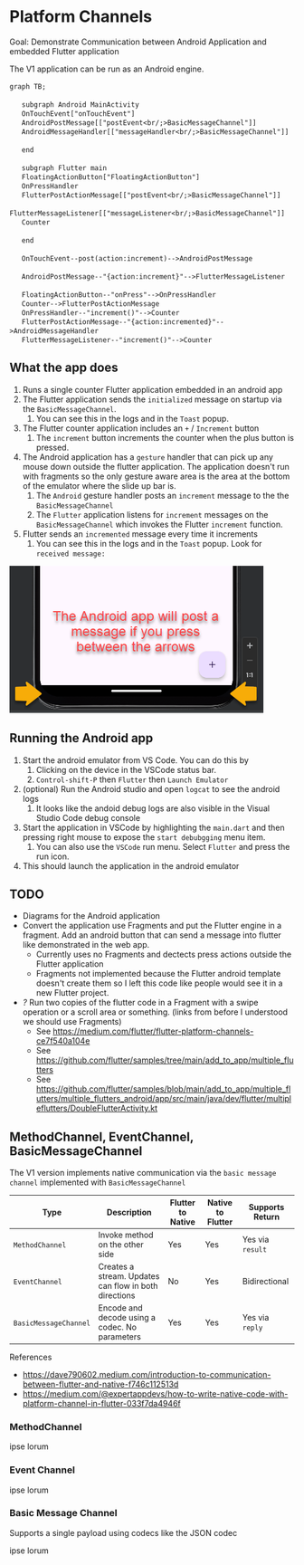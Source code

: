 # Platform Channels

Goal: Demonstrate Communication between Android Application and embedded Flutter application

The V1 application can be run as an Android engine.

```mermaid
graph TB;

   subgraph Android MainActivity
   OnTouchEvent["onTouchEvent"]
   AndroidPostMessage[["postEvent<br/;>BasicMessageChannel"]]
   AndroidMessageHandler[["messageHandler<br/;>BasicMessageChannel"]]

   end

   subgraph Flutter main
   FloatingActionButton["FloatingActionButton"]
   OnPressHandler
   FlutterPostActionMessage[["postEvent<br/;>BasicMessageChannel"]]
   FlutterMessageListener[["messageListener<br/;>BasicMessageChannel"]]
   Counter

   end

   OnTouchEvent--post(action:increment)-->AndroidPostMessage

   AndroidPostMessage--"{action:increment}"-->FlutterMessageListener

   FloatingActionButton--"onPress"-->OnPressHandler
   Counter-->FlutterPostActionMessage
   OnPressHandler--"increment()"-->Counter
   FlutterPostActionMessage--"{action:incremented}"-->AndroidMessageHandler
   FlutterMessageListener--"increment()"-->Counter

```

## What the app does

1. Runs a single counter Flutter application embedded in an android app
2. The Flutter application sends the `initialized` message on startup via the `BasicMessageChannel`.
   1. You can see this in the logs and in the `Toast` popup.
3. The Flutter counter application includes an `+` / `Increment` button
   1. The `increment` button increments the counter when the plus button is pressed.
4. The Android application has a `gesture` handler that can pick up any mouse down outside the flutter application.  The application doesn't run with fragments so the only gesture aware area is the area at the bottom of the emulator where the slide up bar is.
   1. The `Android` gesture handler posts an `increment` message to the the `BasicMessageChannel`
   2. The `Flutter` application listens for `increment` messages on the `BasicMessageChannel` which invokes the Flutter `increment` function.
5. Flutter sends an `incremented` message every time it increments
   1. You can see this in the logs and in the `Toast` popup.  Look for `received message:`

![Touch sensitive area in android app](images/2024-05-04_18-50-27.png)

## Running the Android app

1. Start the android emulator from VS Code. You can do this by
   1. Clicking on the device in the VSCode status bar.
   2. `Control-shift-P` then `Flutter`  then `Launch Emulator`
2. (optional) Run the Android studio and open `logcat` to see the android logs
   1. It looks like the andoid debug logs are also visible in the Visual Studio Code debug console
3. Start the application in VSCode by highlighting the `main.dart` and then pressing right mouse to expose the `start debubgging` menu item.
   1. You can also use the `VSCode` run menu.  Select `Flutter` and press the run icon.
4. This should launch the application in the android emulator

## TODO

* Diagrams for the Android application
* Convert the application use Fragments and put the Flutter engine in a fragment. Add an android button that can send a message into flutter like demonstrated in the web app.
  * Currently uses no Fragments and dectects press actions outside the Flutter application
  * Fragments not implemented because the Flutter android template doesn't create them so I left this code like people would see it in a new Flutter project.
* _?_ Run two copies of the flutter code in a Fragment with a swipe operation or a scroll area or something. (links from before I understood we should use Fragments)
  * See <https://medium.com/flutter/flutter-platform-channels-ce7f540a104e>
  * See  <https://github.com/flutter/samples/tree/main/add_to_app/multiple_flutters>
  * See <https://github.com/flutter/samples/blob/main/add_to_app/multiple_flutters/multiple_flutters_android/app/src/main/java/dev/flutter/multipleflutters/DoubleFlutterActivity.kt>

## MethodChannel, EventChannel, BasicMessageChannel

The V1 version implements native communication via the `basic message channel` implemented with `BasicMessageChannel`

| Type                  | Description                                           | Flutter to Native | Native to Flutter | Supports Return  |
| --------------------- | ----------------------------------------------------- | ----------------- | ----------------- | ---------------- |
| `MethodChannel`       | Invoke method on the other side                       | Yes               | Yes               | Yes via `result` |
| `EventChannel`        | Creates a stream. Updates can flow in both directions | No                | Yes               | Bidirectional    |
| `BasicMessageChannel` | Encode and decode using a codec.  No parameters       | Yes               | Yes               | Yes via `reply`  |

References

* <https://dave790602.medium.com/introduction-to-communication-between-flutter-and-native-f746c112513d>
* <https://medium.com/@expertappdevs/how-to-write-native-code-with-platform-channel-in-flutter-033f7da4946f>

### MethodChannel

ipse lorum

### Event Channel

ipse lorum

### Basic Message  Channel

Supports a single payload using codecs like the JSON codec

ipse lorum
